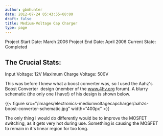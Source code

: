 ```yaml
---
author: gbmhunter
date: 2012-07-24 05:43:55+00:00
draft: false
title: Medium-Voltage Cap Charger
type: page
---
```


Project Start Date: March 2006
Project End Date: April 2006
Current State: Completed

## The Crucial Stats:

Input Voltage: 12V
Maximum Charge Voltage: 500V

This was before I knew what a boost converter was, so I used the Aahz's Boost Converter  design (member of the www.4hv.org forum). A blurry schematic (the only one I have!) of his design is shown below.

{{< figure src="/images/electronics-mediumvoltagecapcharger/aahzs-boost-converter-schematic.jpg" width="400px" >}}

The only thing I would do differently would be to improve the MOSFET switching, as it gets very hot during use. Something is causing the MOSFET to remain in it's linear region for too long.
